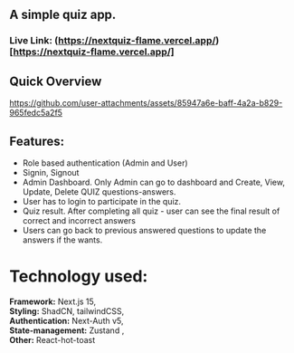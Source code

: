 ## A simple quiz app. 
### Live Link: (https://nextquiz-flame.vercel.app/)[https://nextquiz-flame.vercel.app/]

## Quick Overview

https://github.com/user-attachments/assets/85947a6e-baff-4a2a-b829-965fedc5a2f5



## Features: 
- Role based authentication (Admin and User)
- Signin, Signout
- Admin Dashboard. Only Admin can go to dashboard and Create, View,  Update, Delete  QUIZ questions-answers.
- User has to login to participate in the quiz.
- Quiz result. After completing all quiz - user can see the final result of correct and incorrect answers
- Users can go back to previous answered questions to update the answers if the wants.
   
# Technology used: 
  **Framework:** Next.js 15,   
  **Styling:** ShadCN, tailwindCSS,   
  **Authentication:** Next-Auth v5,    
  **State-management:** Zustand ,    
  **Other:** React-hot-toast    
